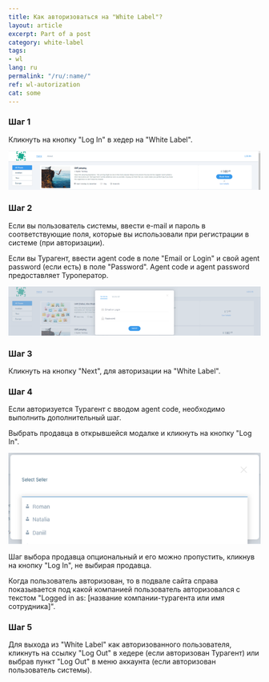 ```yaml
---
title: Как авторизоваться на "White Label"?
layout: article
excerpt: Part of a post
category: white-label
tags:
- wl
lang: ru
permalink: "/ru/:name/"
ref: wl-autorization
cat: some
---
```


### **Шаг 1**

Кликнуть на кнопку "Log In" в хедер на "White Label". 

![Login_at_wl1](/assets/images/how_to_login_at_wl1.png)

### **Шаг 2**

Если вы пользователь системы, ввести e-mail и пароль в соответствующие поля, которые вы использовали при регистрации в системе (при авторизации). 

Если вы Турагент, ввести agent code в поле "Email or Login" и свой agent password (если есть) в поле "Password". Agent сode и agent password предоставляет Туроператор.

![Login_at_wl2](/assets/images/how_to_login_at_wl2.png)

### **Шаг 3**

Кликнуть на кнопку "Next", для авторизации на "White Label".

### **Шаг 4**

Если авторизуется Турагент с вводом agent code, необходимо выполнить дополнительный шаг.

Выбрать продавца в открывшейся модалке и кликнуть на кнопку "Log In".

![Login_at_wl3](/assets/images/how_to_login_at_wl3.png)

Шаг выбора продавца опциональный и его можно пропустить, кликнув на кнопку "Log In", не выбирая продавца.

Когда пользователь авторизован, то в подвале сайта справа показывается под какой компанией пользователь авторизовался с текстом "Logged in as: [название компании-турагента или имя сотрудника]".

### **Шаг 5**

Для выхода из "White Label" как авторизованного пользователя, кликнуть на ссылку "Log Out" в хедере (если авторизован Турагент) или выбрав пункт "Log Out" в меню аккаунта (если авторизован пользователь системы).

